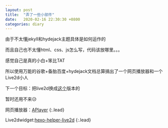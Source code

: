 ```yaml
---
layout: post
title:  "弄了一些小部件"
date:   2020-02-16 22:30:30 +0800
categories: diary
---
```


由于不太懂jekyll和hydejack主题具体是如何运作的

而且自己也不太懂html、css、js怎么写，代码该放哪里。。。

感觉自己是真的小白+笨比TAT

所以使用万能的谷歌+备胎百度+hydejack文档总算搞出了一个网页播放器和一个Live2d小人

下一个目标：把live2d换成[这个](https://github.com/stevenjoezhang/live2d-widget)版本的

暂时还用不来😥

网页播放器：[APlayer](https://aplayer.js.org/)
{:.lead}

Live2dwidget:[hexo-helper-live2d](https://github.com/EYHN/hexo-helper-live2d)
{:.lead}

